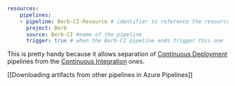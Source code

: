 ```yaml
resources:
	pipelines:
	- pipeline: Berb-CI-Resource # identifier to reference the resource
	  project: Berb 
	  source: Berb-CI #name of the pipeline
	  trigger: true # when the Berb-CI pipeline ends trigger this one
```

This is pretty handy because it allows separation of [Continuous Deployment](Continuous%20Deployment) pipelines from the [Continuous Integration](Continuous%20Integration) ones.

[[Downloading artifacts from other pipelines in Azure Pipelines]]